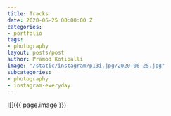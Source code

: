 ```yaml
---
title: Tracks
date: 2020-06-25 00:00:00 Z
categories:
- portfolio
tags:
- photography
layout: posts/post
author: Pramod Kotipalli
image: "/static/instagram/p13i.jpg/2020-06-25.jpg"
subcategories:
- photography
- instagram-everyday
---
```


![]({{ page.image }})
